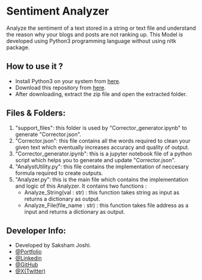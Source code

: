 
# Sentiment Analyzer

Analyze the sentiment of a text stored in a string or text file and understand the reason why your blogs and posts are not ranking up.
This Model is developed using Python3 programming language without using nltk package.



## How to use it ?

 - Install Python3 on your system from [here](https://www.python.org/downloads/).
 - Download this repository from [here](https://github.com/saksham-joshi/Sentiment_Analyzer/archive/refs/heads/main.zip).
 - After downloading, extract the zip file and open the extracted folder.
## Files & Folders:
1. "support_files": this folder is used by "Corrector_generator.ipynb" to generate "Corrector.json". 
1. "Corrector.json": this file contains all the words required to clean your given text which eventually increases accuracy and quality of output.
2. "Corrector_generator.ipynb": this is a jupyter notebook file of a python script which helps you to generate and update "Corrector.json".
3. "AnalystUtility.py": this file contains the implementation of neccesary formula required to create outputs.
4. "Analyzer.py": this is the main file which contains the implementation and logic of this Analyzer. It contains two functions : 
    - Analyze_String(val : str) : this function takes string as input as returns a dictionary as output.
    - Analyze_File(file_name : str) : this function takes file address as a input and returns a dictionary as output.
## Developer Info:
- Developed by Saksham Joshi.
- [@Portfolio](https://sakshamjoshi.netlify.app/)
- [@Linkedin](https://www.linkedin.com/in/sakshamjoshi27)
- [@GitHub](https://github.com/saksham-joshi)
- [@X(Twitter)](https://twitter.com/sakshamjoshi27/)

